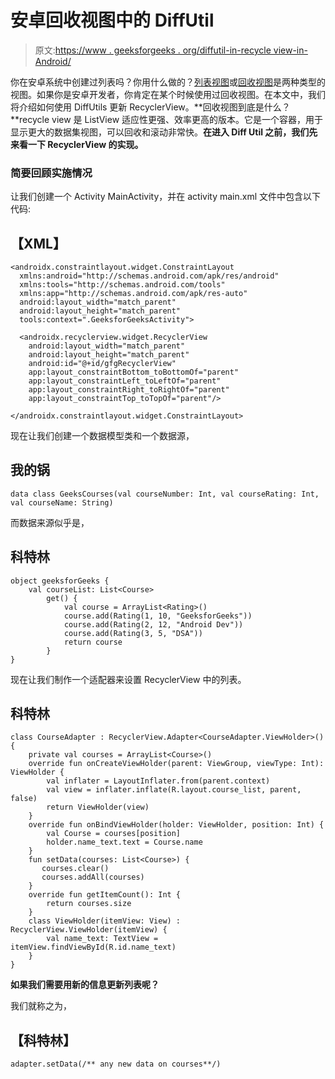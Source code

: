 # 安卓回收视图中的 DiffUtil

> 原文:[https://www . geeksforgeeks . org/diffutil-in-recycle view-in-Android/](https://www.geeksforgeeks.org/diffutil-in-recyclerview-in-android/)

你在安卓系统中创建过列表吗？你用什么做的？[列表视图](https://www.geeksforgeeks.org/android-listview-in-kotlin/)或[回收视图](https://www.geeksforgeeks.org/android-recyclerview-in-kotlin/)是两种类型的视图。如果你是安卓开发者，你肯定在某个时候使用过回收视图。在本文中，我们将介绍如何使用 DiffUtils 更新 RecyclerView。**回收视图到底是什么？**recycle view 是 ListView 适应性更强、效率更高的版本。它是一个容器，用于显示更大的数据集视图，可以回收和滚动非常快。**在进入 Diff Util 之前，我们先来看一下 RecyclerView 的实现。**

### **简要回顾实施情况**

让我们创建一个 Activity MainActivity，并在 activity main.xml 文件中包含以下代码:

## 【XML】

```
<androidx.constraintlayout.widget.ConstraintLayout
  xmlns:android="http://schemas.android.com/apk/res/android"
  xmlns:tools="http://schemas.android.com/tools"
  xmlns:app="http://schemas.android.com/apk/res-auto"
  android:layout_width="match_parent"
  android:layout_height="match_parent"
  tools:context=".GeeksforGeeksActivity">

  <androidx.recyclerview.widget.RecyclerView
    android:layout_width="match_parent"
    android:layout_height="match_parent"
    android:id="@+id/gfgRecyclerView"
    app:layout_constraintBottom_toBottomOf="parent"
    app:layout_constraintLeft_toLeftOf="parent"
    app:layout_constraintRight_toRightOf="parent"
    app:layout_constraintTop_toTopOf="parent"/>

</androidx.constraintlayout.widget.ConstraintLayout>
```

现在让我们创建一个数据模型类和一个数据源，

## 我的锅

```
data class GeeksCourses(val courseNumber: Int, val courseRating: Int, val courseName: String)
```

而数据来源似乎是，

## 科特林

```
object geeksforGeeks {
    val courseList: List<Course>
        get() {
            val course = ArrayList<Rating>()
            course.add(Rating(1, 10, "GeeksforGeeks"))
            course.add(Rating(2, 12, "Android Dev"))
            course.add(Rating(3, 5, "DSA"))
            return course
        }
}
```

现在让我们制作一个适配器来设置 RecyclerView 中的列表。

## 科特林

```
class CourseAdapter : RecyclerView.Adapter<CourseAdapter.ViewHolder>() {
    private val courses = ArrayList<Course>()
    override fun onCreateViewHolder(parent: ViewGroup, viewType: Int): ViewHolder {
        val inflater = LayoutInflater.from(parent.context)
        val view = inflater.inflate(R.layout.course_list, parent, false)
        return ViewHolder(view)
    }
    override fun onBindViewHolder(holder: ViewHolder, position: Int) {
        val Course = courses[position]
        holder.name_text.text = Course.name
    }
    fun setData(courses: List<Course>) {
       courses.clear()
       courses.addAll(courses)
    }
    override fun getItemCount(): Int {
        return courses.size
    }
    class ViewHolder(itemView: View) : RecyclerView.ViewHolder(itemView) {
        val name_text: TextView = itemView.findViewById(R.id.name_text)
    }
}
```

**如果我们需要用新的信息更新列表呢？**

我们就称之为，

## 【科特林】

```
adapter.setData(/** any new data on courses**/)
```